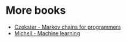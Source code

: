 # More books

- [Czekster - Markov chains for programmers](https://mega.nz/file/Bt41laCb#qQ96PrmemSyv_Wfz6eB1tV_j_dPnxIpSz6HAbYriHr4)
- [Michell - Machine learning](https://mega.nz/file/k4Zg2KQJ#F99glRJ6QnkFXrtP_-sOtRaH-KQpjYXd6dVD2PVhdEY)
